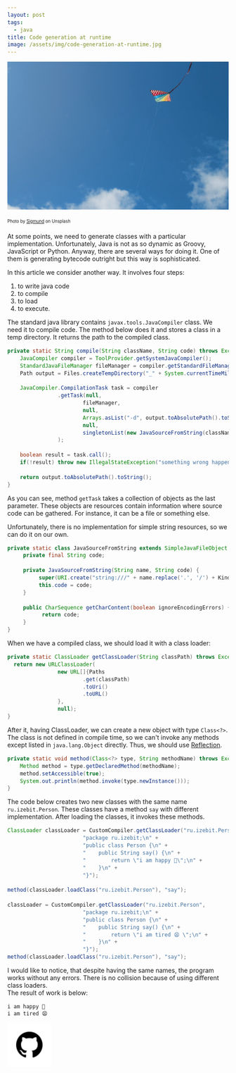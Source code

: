 ```yaml
---
layout: post 
tags: 
  - java 
title: Code generation at runtime
image: /assets/img/code-generation-at-runtime.jpg
---
```


<img src="/assets/img/code-generation-at-runtime.jpg" alt="code generation at runtime"/>

<sub><sup>
Photo by <a href="https://unsplash.com/@sigmund" rel="nofollow">Sigmund</a> on Unsplash
</sup></sub>


At some points, we need to generate classes with a particular implementation. 
Unfortunately, Java  is not as so dynamic as Groovy, JavaScript or Python. Anyway, there are several ways for doing it.
One of them is generating bytecode outright but this way is sophisticated. 

In this article we consider another way. It involves four steps:  
1. to write java code
2. to compile
3. to load 
4. to execute.

The standard java library contains `javax.tools.JavaCompiler` class. We need it to compile code. The method below does it 
and stores a class in a temp directory. It returns the path to the compiled class.

```java
private static String compile(String className, String code) throws Exception {
    JavaCompiler compiler = ToolProvider.getSystemJavaCompiler();
    StandardJavaFileManager fileManager = compiler.getStandardFileManager(null, null, null);
    Path output = Files.createTempDirectory("_" + System.currentTimeMillis());

    JavaCompiler.CompilationTask task = compiler
                .getTask(null,
                        fileManager,
                        null,
                        Arrays.asList("-d", output.toAbsolutePath().toString()),
                        null,
                        singletonList(new JavaSourceFromString(className, code))
                );

    boolean result = task.call();
    if(!result) throw new IllegalStateException("something wrong happened");

    return output.toAbsolutePath().toString();
}
```
As you can see, method `getTask` takes a collection of objects as the last parameter. These objects are resources contain 
information where source code can be gathered. For instance, it can be a file or something else.   

Unfortunately, there is no implementation for simple string resources, so we can do it on our own. 

```java
private static class JavaSourceFromString extends SimpleJavaFileObject {
     private final String code;

     private JavaSourceFromString(String name, String code) {
          super(URI.create("string:///" + name.replace('.', '/') + Kind.SOURCE.extension), Kind.SOURCE);
          this.code = code;
     }

     public CharSequence getCharContent(boolean ignoreEncodingErrors) {
           return code;
     }
} 
```

When we have a compiled class, we should load it with a class loader:
```java
private static ClassLoader getClassLoader(String classPath) throws Exception {
  return new URLClassLoader(
                new URL[]{Paths
                        .get(classPath)
                        .toUri()
                        .toURL()
                },
                null);
} 
```
After it, having ClassLoader, we can create a new object with type `Class<?>`. The class is not defined in compile time,
so we can't invoke any methods except listed in `java.lang.Object` directly. Thus, we should use <a href="https://www.oracle.com/technical-resources/articles/java/javareflection.html" rel="nofollow">Reflection</a>.

```java
private static void method(Class<?> type, String methodName) throws Exception {
    Method method = type.getDeclaredMethod(methodName);
    method.setAccessible(true);
    System.out.println(method.invoke(type.newInstance()));
}
```

The code below creates two new classes with the same name `ru.izebit.Person`. 
These classes have a method `say` with different implementation. After loading the classes, it invokes these methods.

```java
ClassLoader classLoader = CustomCompiler.getClassLoader("ru.izebit.Person",
                        "package ru.izebit;\n" +
                        "public class Person {\n" +
                        "    public String say() {\n" +
                        "        return \"i am happy 🤠\";\n" +
                        "    }\n" +
                        "}");

method(classLoader.loadClass("ru.izebit.Person"), "say");

classLoader = CustomCompiler.getClassLoader("ru.izebit.Person",
                        "package ru.izebit;\n" +
                        "public class Person {\n" +
                        "    public String say() {\n" +
                        "        return \"i am tired 😫 \";\n" +
                        "    }\n" +
                        "}");
method(classLoader.loadClass("ru.izebit.Person"), "say");
```

I would like to notice, that despite having the same names, the program works without any errors. There is no collision
because of using different class loaders.   
The result of work is below:

```text
i am happy 🤠
i am tired 😫 
```

<a href="https://github.com/izebit/hazelcast-demo/blob/master/client/src/test/java/ru/izebit/client/serialization/DynamicUtils.java" rel="nofollow">
    <img src="/assets/img/github-icon.svg" width="100" height="100">
</a>
